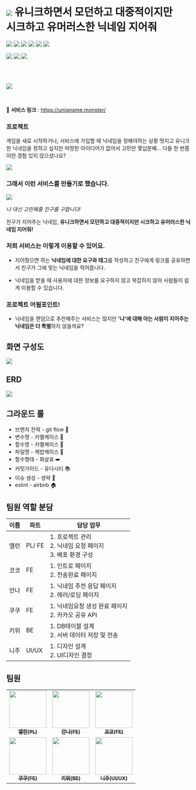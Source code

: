 # ![](https://hackmd.io/_uploads/BkxxE1Du3.png) 유니크하면서 모던하고 대중적이지만 <br/>시크하고 유머러스한 닉네임 지어줘

<img src="https://img.shields.io/badge/TypeScript-3178C6?style=for-the-badge&logo=typescript&logoColor=white"> <img src="https://img.shields.io/badge/React-61DAFB?style=for-the-badge&logo=react&logoColor=black"> <img src="https://img.shields.io/badge/Next.js-000000?style=for-the-badge&logo=Next.js&logoColor=white"> <img src ="https://img.shields.io/badge/SASS-cc6699.svg?&style=for-the-badge&logo=Sass&logoColor=white"/> <img src="https://img.shields.io/badge/MySQL-4479A1?style=for-the-badge&logo=MySQL&logoColor=white
"> <img src="https://img.shields.io/badge/springboot-6DB33F?style=for-the-badge&logo=springboot&logoColor=white">

  <img src="https://img.shields.io/badge/eslint-4B32C3?style=for-the-badge&logo=eslint&logoColor=white">
  <img src="https://img.shields.io/badge/prettier-F7B93E?style=for-the-badge&logo=prettier&logoColor=black">
  <img src="https://img.shields.io/badge/axios-white?style=for-the-badge&logo=Axios&logoColor=black">

<br/><br/>

![](https://hackmd.io/_uploads/B1jg4yPun.png)

<br/>

🔗 **서비스 링크** : https://uniqname.monster/

### 프로젝트

게임을 새로 시작하거나, 서비스에 가입할 때 닉네임을 정해야하는 상황
멋지고 유니크한 닉네임을 정하고 싶지만 마땅한 아이디어가 없어서 고민만 몇십분째...
다들 한 번쯤 이런 경험 있지 않으셨나요?

![](https://hackmd.io/_uploads/B1l4n1v_h.png)

### 그래서 이런 서비스를 만들기로 했습니다.

![](https://hackmd.io/_uploads/BketUnyP_2.png)

_나 대신 고민해줄 친구를 구합니다!_

친구가 지어주는 닉네임, **유니크하면서 모던하고 대중적이지만 시크하고 유머러스한 닉네임 지어줘!**

### 저희 서비스는 이렇게 이용할 수 있어요.

- 지어줬으면 하는 **닉네임에 대한 요구와 태그**를 작성하고 친구에게 링크를 공유하면서 친구가 그에 맞는 닉네임을 적어줍니다.

- 닉네임을 받을 때 사용자에 대한 정보를 요구하지 않고 복잡하지 않아 사람들이 쉽게 이용할 수 있습니다.

### 프로젝트 어필포인트!

- 닉네임을 랜덤으로 추천해주는 서비스는 많지만 **'나'에 대해 아는 사람이 지어주는 닉네임은 더 특별**하지 않을까요?

## 화면 구성도

![](https://hackmd.io/_uploads/ryLRi1PO2.png)

## ERD

![](https://hackmd.io/_uploads/S1LCvkvO2.jpg)

## 그라운드 룰

- 브랜치 전략 - git flow 🌳
- 변수명 - 카멜케이스 🐫
- 함수명 - 카멜케이스 🐪
- 파일명 - 케밥케이스 🥙
- 함수형태 - 화살표 ➡️
- 커밋가이드 - 유다시티 📚
- 이슈 생성 - 생략 🚫
- eslint - airbnb 🏠

## 팀원 역할 분담

| 이름 | 파트   | 담당 업무                                                            |
| ---- | ------ | -------------------------------------------------------------------- |
| 앨런 | PL/ FE | 1. 프로젝트 관리 <br/> 2. 닉네임 요청 페이지 <br/> 3. 배포 환경 구성 |
| 코코 | FE     | 1. 인트로 페이지 <br/> 2. 전송완료 페이지 <br/>                      |
| 안나 | FE     | 1. 닉네임 추천 응답 페이지 <br/> 2. 에러/로딩 페이지                 |
| 쿠쿠 | FE     | 1. 닉네임요청 생성 완료 페이지 <br/> 2. 카카오 공유 API              |
| 키위 | BE     | 1. DB테이블 설계 <br/> 2. 서버 데이터 저장 및 전송 <br/>             |
| 니주 | UI/UX  | 1. 디자인 설계 <br/> 2. UI디자인 결정 <br/>                          |

## 팀원

<table>

<tr>
<td align="center"><a href="[https://github.com/Mulgyeol](https://github.com/Mulgyeol)"><img src="https://avatars.githubusercontent.com/u/59464537?v=4" width="100px;" alt=""/><br /><sub><b>앨런(PL)</b></sub></a><br /></td>

<td align="center"><a href="[https://github.com/haeunchoi-dev](https://github.com/haeunchoi-dev)"><img src="https://avatars.githubusercontent.com/u/132250432?v=4" width="100px;" alt=""/><br /><sub><b>안나(FE)</b></sub></a><br /></td>
    
<td align="center"><a href="[https://github.com/y00eunji](https://github.com/y00eunji)"><img src="https://avatars.githubusercontent.com/u/27201591?v=4" width="100px;" alt=""/><br /><sub><b>코코(FE)</b></sub></a><br /></td>
<tr/>
    
<td align="center"><a href="[https://github.com/MAGHC](https://github.com/MAGHC)"><img src="https://avatars.githubusercontent.com/u/89845540?v=4" width="100px;" alt=""/><br /><sub><b>쿠쿠(FE)</b></sub></a><br /></td>
    
<td align="center"><a href="[https://github.com/HYEONGCHANCHO](https://github.com/HYEONGCHANCHO)"><img src="https://avatars.githubusercontent.com/u/118033064?v=4" width="100px;" alt=""/><br /><sub><b>키위(BE)</b></sub></a><br /></td>

<td align="center"><a href="[https://github.com/heejuee](https://github.com/heejuee)"><img src="https://avatars.githubusercontent.com/u/126047660?v=4" width="100px;" alt=""/><br /><sub><b>니주(UI/UX)</b></sub></a><br /></td>
<tr/>

</table>
